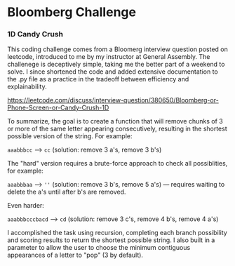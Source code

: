 # Bloomberg Challenge
### 1D Candy Crush 

This coding challenge comes from a Bloomerg interview question posted on leetcode, introduced to me by my instructor at General Assembly. The challenege is deceptively simple, taking me the better part of a weekend to solve. I since shortened the code and added extensive documentation to the .py file as a practice in the tradeoff between efficiency and explainability. 

https://leetcode.com/discuss/interview-question/380650/Bloomberg-or-Phone-Screen-or-Candy-Crush-1D

To summarize, the goal is to create a function that will remove chunks of 3 or more of the same letter appearing consecutively, resulting in the shortest possible version of the string. For example:

`aaabbbcc` --> `cc` (solution: remove 3 a's, remove 3 b's)

The "hard" version requires a brute-force approach to check all possiblities, for example:

`aaabbbaa` --> `''` (solution: remove 3 b's, remove 5 a's) — requires waiting to delete the a's until after b's are removed.

Even harder:

`aaabbbcccbacd` --> `cd` (solution: remove 3 c's, remove 4 b's, remove 4 a's)


I accomplished the task using recursion, completing each branch possibility and scoring results to return the shortest possible string. I also built in a parameter to allow the user to choose the minimum contiguous appearances of a letter to "pop" (3 by default).  
